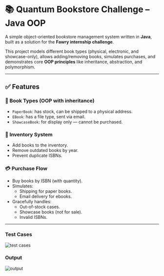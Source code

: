 ﻿# 📚 Quantum Bookstore Challenge – Java OOP

A simple object-oriented bookstore management system written in **Java**, built as a solution for the **Fawry internship challenge**.

This project models different book types (physical, electronic, and showcase-only), allows adding/removing books, simulates purchases, and demonstrates core **OOP principles** like inheritance, abstraction, and polymorphism.

---

## ✅ Features

### 📘 Book Types (OOP with inheritance)
- `PaperBook`: has stock, can be shipped to a physical address.
- `EBook`: has a file type, sent via email.
- `ShowcaseBook`: for display only — cannot be purchased.

### 🛒 Inventory System
- Add books to the inventory.
- Remove outdated books by year.
- Prevent duplicate ISBNs.

### 💳 Purchase Flow
- Buy books by ISBN (with quantity).
- Simulates:
  - Shipping for paper books.
  - Email delivery for ebooks.
- Gracefully handles:
  - Out-of-stock cases.
  - Showcase books (not for sale).
  - Invalid ISBNs.

---
### Test Cases
![test cases](https://github.com/user-attachments/assets/341cccd8-c127-49f6-bf43-e03a79fefd03)
### Output

![output](https://github.com/user-attachments/assets/51327fd2-7477-4f02-b0cf-e91169dc5618)

